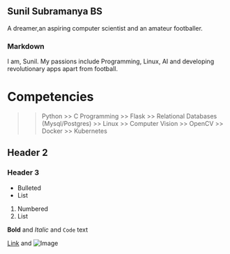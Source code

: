 ## Sunil Subramanya BS

 A dreamer,an aspiring computer scientist and an amateur footballer. 
### Markdown
I am, Sunil. My passions include Programming, Linux, AI and developing revolutionary apps apart from football.
# Competencies
>> Python >> C Programming >> Flask >> Relational Databases (Mysql/Postgres) >> Linux >> Computer Vision >> OpenCV >> Docker >> Kubernetes
## Header 2
### Header 3

- Bulleted
- List

1. Numbered
2. List

**Bold** and _Italic_ and `Code` text

[Link](url) and ![Image](src)
```
